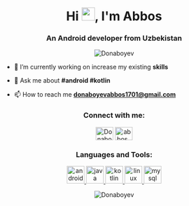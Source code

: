 <h1 align="center">Hi <img src="https://raw.githubusercontent.com/wasabeef/wasabeef/master/icons/wave.gif" width="30px">, I'm Abbos</h1>
<h3 align="center">An Android developer from Uzbekistan</h3>

<p align="center"> <img src="https://komarev.com/ghpvc/?username=Donaboyev" alt="Donaboyev" /> </p>

- 🌱 I’m currently working on increase my existing **skills**

- 💬 Ask me about **#android #kotlin**

- 📫 How to reach me **donaboyevabbos1701@gmail.com**

<p align="center">
<h3 align="center">Connect with me:</h3>
</p>

<p align="center">  <a href="https://t.me/donaboyev" target="blank"><img align="middle" src="https://cdn.jsdelivr.net/npm/simple-icons@3.0.1/icons/telegram.svg" alt="Donaboyev" height="30" width="40" /></a>
<a href="https://instagram.com/abbos_donaboyev" target="blank"><img align="middle" src="https://cdn.jsdelivr.net/npm/simple-icons@3.0.1/icons/instagram.svg" alt="abbos_donaboyev" height="30" width="40" /></a></p>

<h3 align="center">Languages and Tools:</h3>


<p align="center">  <a href="https://developer.android.com" target="_blank"> <img src="https://devicons.github.io/devicon/devicon.git/icons/android/android-original-wordmark.svg" alt="android" width="40" height="40"/> </a> </a> </a> </a> </a> </a> <a href="https://www.java.com" target="_blank"> <img src="https://devicons.github.io/devicon/devicon.git/icons/java/java-original-wordmark.svg" alt="java" width="40" height="40"/> </a> <a href="https://kotlinlang.org" target="_blank"> <img src="https://www.vectorlogo.zone/logos/kotlinlang/kotlinlang-icon.svg" alt="kotlin" width="40" height="40"/> </a> <a href="https://www.linux.org/" target="_blank"> <img src="https://devicons.github.io/devicon/devicon.git/icons/linux/linux-original.svg" alt="linux" width="40" height="40"/> </a> <a href="https://www.mysql.com/" target="_blank"> <img src="https://devicons.github.io/devicon/devicon.git/icons/mysql/mysql-original-wordmark.svg" alt="mysql" width="40" height="40"/> </a> </p>


<p align="center"><img align="center" src="https://github-readme-stats.vercel.app/api/top-langs/?username=Donaboyev&layout=compact" alt="Donaboyev" /></p>
